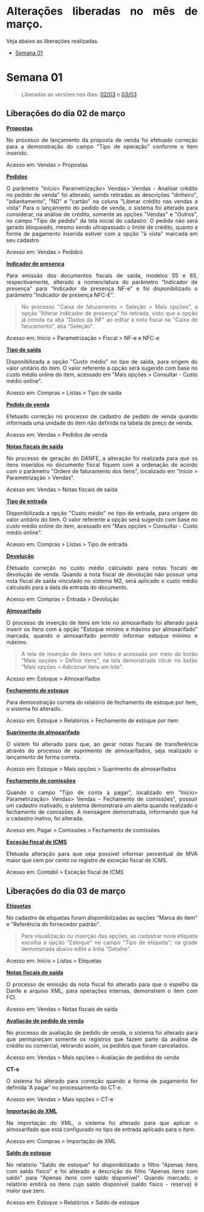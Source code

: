<!--**********************************************************************
##########################################################################
## Elaborado por      : Rafael Chagas                                   ##
## Data da liberação  : 02/03/2021          ######  Hr liberação: 18:00 ##
## Desenv/atualizador : ISRAEL              ######  VERSÃO: 2.15.13/322 ##
## -------------------------------------------------------------------- ##
##########################################################################
***********************************************************************-->

<div align= "justify">

# Alterações liberadas no mês de março.

Veja abaixo as liberações realizadas.

* [Semana 01](#semana-01) 

# **Semana 01**
> Liberadas as versões nos dias: [02/03](#liberacoes-do-dia-02-de-marco) e [03/03](#liberacoes-do-dia-03-de-marco)

## Liberações do dia 02 de março

**<u>Propostas</u>**
<!-- CASO 666077 -->
No processo de lançamento da proposta de venda foi efetuado correção para a demonstração do campo "Tipo de operação" conforme o item inserido.

Acesso em: Vendas > Propostas


**<u>Pedidos</u>**
<!-- CASOS: 666812 e 667330 -->
O parâmetro "Início> Parametrização> Vendas> Vendas - Analisar crédito no pedido de venda" foi alterado, sendo retiradas as descrições "dinheiro", "adiantamento", "ND" e "cartão" na coluna "Liberar crédito nas vendas a vista"
Para o lançamento do pedido de venda, o sistema foi alterado para considerar, na análise de crédito, somente as opções "Vendas" e "Outros", no campo "Tipo de pedido" da tela inicial do cadastro. 
O pedido não será gerado bloqueado, mesmo sendo ultrapassado o limite de crédito, quanto a forma de pagamento inserida estiver com a opção "à vista" marcada em seu cadastro. 

Acesso em: Vendas > Pedidos


**<u>Indicador de presença</u>**

Para emissão dos documentos fiscais de saída, modelos 55 e 65, respectivamente, alterado a nomenclatura do parâmetro "Indicador de presença" para "Indicador de presença NF-e" e foi disponibilizado o parâmetro "Indicador de presença NFC-E".

> No processo "Caixa de faturamento > Seleção > Mais opções", a opção "Alterar indicador de presença" foi retirada, visto que a opção já consta na aba "Dados da NF" ao editar a nota fiscal na "Caixa de faturamento", aba "Seleção".

Acesso em: Início > Parametrização > Fiscal > NF-e e NFC-e


**<u>Tipo de saída</u>**

Disponibilizada a opção "Custo médio" no tipo de saída, para origem do valor unitário do item. O valor referente a opção será sugerido com base no custo médio online do item, acessado em "Mais opções > Consultar - Custo médio online". 

Acesso em: Compras > Listas > Tipo de saída


**<u>Pedido de venda</u>**

Efetuado correção no processo de cadastro de pedido de venda quando informada uma unidade do item não definida na tabela de preço de venda.

Acesso em: Vendas > Pedidos de venda


**<u>Notas fiscais de saída</u>**

No processo de geração do DANFE, a alteração foi realizada para que os itens inseridos no documento fiscal fiquem com a ordenação de acordo com o parâmetro "Ordem de faturamento dos itens", localizado em "Início > Parametrização > Vendas".

Acesso em: Vendas > Notas fiscais de saída


**<u>Tipo de entrada</u>**

Disponibilizada a opção "Custo médio" no tipo de entrada, para origem do valor unitário do item. O valor referente a opção será sugerido com base no custo médio online do item, acessado em "Mais opções > Consultar - Custo médio online". 

Acesso em: Compras > Listas > Tipo de entrada


**<u>Devolução</u>**

Efetuado correção no custo médio calculado para notas fiscais de devolução de venda. Quando a nota fiscal de devolução não possuir uma nota fiscal de saída vinculado no sistema M2, será aplicado o custo médio calculado para a data da entrada do documento.

Acesso em: Compras > Entrada > Devolução


**<u>Almoxarifado</u>**
<!-- CASO 668083 -->
O processo de inserção de itens em lote no almoxarifado foi alterado para inserir os itens com a opção "Estoque mínimo e máximo por almoxarifado" marcada, quando o almoxarifado permitir informar estoque mínimo e máximo. 

> A tela de inserção de itens em lotes é acessada por meio do botão "Mais opções > Definir itens", na tela demonstrada clicar no botão "Mais opções > Adicionar itens em lote".

Acesso em: Estoque > Almoxarifados


**<u>Fechamento de estoque</u>**

Para demonstração correta do relatório de fechamento de estoque por item, o sistema foi alterado.

Acesso em: Estoque > Relatórios > Fechamento de estoque por item


<!-- LIBERADO DIA: 01/03/2021 às 12h -->
**<u>Suprimento de almoxarifado</u>**
<!-- CASO 669971 -->
O sistem foi alterado para que, ao gerar notas fiscais de transferência através do processo de suprimento de almoxarifados, seja realizado o lançamento de forma correta.

Acesso em: Estoque > Mais opções > Suprimento de almoxarifados


**<u>Fechamento de comissões</u>**

Quando o campo "Tipo de conta a pagar", localizado em "Início> Parametrização> Vendas> Vendas - Fechamento de comissões", possuir um cadastro inativado, o sistema demonstrará um alerta quando realizado o fechamento de comissões. A mensagem demonstrada, informando que há o cadastro inativo, foi alterada.

Acesso em: Pagar > Comissões > Fechamento de comissões


**<u>Exceção fiscal de ICMS</u>**

Efetuada alteração para que seja possível informar percentual de MVA maior que cem por cento no registro de exceção fiscal de ICMS.

Acesso em: Contabil > Exceção fiscal de ICMS

<!--**********************************************************************
##########################################################################
## Elaborado por      : Rafael Chagas                                   ##
## Data da liberação  : 03/03/2021          ######  Hr liberação: 18:00 ##
## Desenv/atualizador : ISRAEL              ######  VERSÃO: 2.15.13/385 ##
## -------------------------------------------------------------------- ##
##########################################################################
***********************************************************************-->

## Liberações do dia 03 de março

**<u>Etiquetas</u>**

No cadastro de etiquetas foram disponibilizadas as opções "Marca do item" e "Referência do fornecedor padrão". 

> Para visualização ou inserção das opções, ao cadastrar nova etiqueta escolha a opção "Estoque" no campo "Tipo de etiqueta"; na grade demonstrada abaixo edite a linha "Detalhe".

Acesso em: Início > Listas > Etiquetas


**<u>Notas fiscais de saída</u>**

O processo de emissão da nota fiscal foi alterado para que o espelho da Danfe e arquivo XML, para operações internas, demonstrem o item com FCI.

Acesso em: Vendas > Notas fiscais de saída


**<u>Avaliação de pedido de venda</u>**

No processo de avaliação de pedido de venda, o sistema foi alterado para que permaneçam somente os registros que fazem parte da análise de crédito ou comercial, retirando assim, os pedidos que foram cancelados.

Acesso em: Vendas > Mais opções > Avaliação de pedidos de venda


**CT-e**

O sistema foi alterado para correção quando a forma de pagamento for definida 'A pagar' no processamento do CT-e.

Acesso em: Vendas > Mais opções > CT-e


**<u>Importação de XML</u>**

Na importação do XML, o sistema foi alterado para que aplicar o almoxarifado que está configurado no tipo de entrada aplicado para o item.

Acesso em: Compras > Importação de XML 


**<u>Saldo de estoque</u>**

No relatório "Saldo de estoque" foi disponibilizado o filtro "Apenas itens com saldo físico" e foi alterado a descrição do filtro "Apenas itens com saldo" para "Apenas itens com saldo disponível". Quando marcado, o relatório emitirá os itens cujo saldo disponível (saldo físico - reserva) é maior que zero. 

Acesso em: Estoque > Relatórios > Saldo de estoque


<!--**********************************************************************
##########################################################################
## Elaborado por      : Rafael Chagas                                   ##
## Data da liberação  : 04/03/2021          ######  Hr liberação: 18:00 ##
## Desenv/atualizador : ISRAEL              ######  VERSÃO: 2.1 ##
## -------------------------------------------------------------------- ##
##########################################################################
***********************************************************************

## Liberações do dia 04 de março


**<u>Relatórios</u>**

Disponibilizado o filtro "Linha" nos relatórios "Itens de pedidos emitidos" e "Itens de notas fiscais de saída".

> A informação da "Linha" está localizada no cadastro do item e pode ser acessado em "Estoque > Itens e serviços".

Acesso: Vendas > Relatórios


**<u>Baixas de contas a receber</u>**

Na tela inicial do processo de baixa de contas a receber foi disponbilizado filtro "Conta financeira de crédito". Para a demonstração desta informação, a coluna "Conta financeira de crédito" foi adicionado

![Baixas contas a receber](../Img/versao_2021/contFinanceiraCredito.png)

Acesso em: Receber > Baixas de contas a receber

-->

</div>